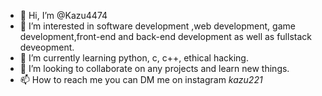 - 👋 Hi, I’m @Kazu4474
- 👀 I’m interested in software development ,web development, game development,front-end and back-end development as well as fullstack deveopment.
- 🌱 I’m currently learning python, c, c++, ethical hacking.
- 💞️ I’m looking to collaborate on any projects and learn new things.
- 📫 How to reach me you can DM me on instagram _kazu221_

<!---
Kazu4474/Kazu4474 is a ✨ special ✨ repository because its `README.md` (this file) appears on your GitHub profile.
You can click the Preview link to take a look at your changes.
--->

